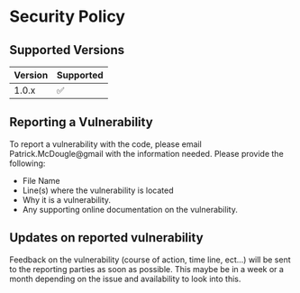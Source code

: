 # Security Policy

## Supported Versions

| Version | Supported          |
| ------- | ------------------ |
| 1.0.x   | :white_check_mark: |

## Reporting a Vulnerability

To report a vulnerability with the code, please email Patrick.McDougle@gmail with the information needed. Please provide the following:

-   File Name
-   Line(s) where the vulnerability is located
-   Why it is a vulnerability.
-   Any supporting online documentation on the vulnerability.

## Updates on reported vulnerability

Feedback on the vulnerability (course of action, time line, ect...) will be sent to the reporting parties as soon as possible. This maybe be in a week or a month depending on the issue and availability to look into this.
